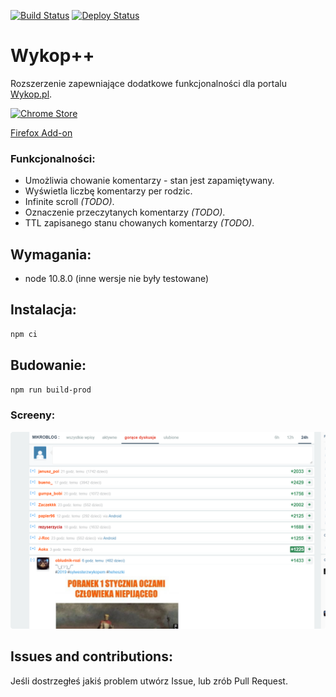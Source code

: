 [![Build Status](https://dev.azure.com/humberd/Wykop-plus-plus/_apis/build/status/Wykop-plus-plus-CI?branchName=master)](https://dev.azure.com/humberd/Wykop-plus-plus/_build/latest?definitionId=1?branchName=master)
[![Deploy Status](https://vsrm.dev.azure.com/humberd/_apis/public/Release/badge/c81245c5-8aba-4588-a566-a3d5dc3703c2/2/2)](https://vsrm.dev.azure.com/humberd/_apis/public/Release/badge/c81245c5-8aba-4588-a566-a3d5dc3703c2/2/2)

# Wykop++

Rozszerzenie zapewniające dodatkowe funkcjonalności dla portalu [Wykop.pl](Wykop.pl).

<a href="https://chrome.google.com/webstore/detail/wykop%20%20/fdoonokgdbeahghjlmlfbbdopggbacio">
    <img src="https://upload.wikimedia.org/wikipedia/commons/e/e2/Google_Chrome_icon_%282011%29.svg" alt="Chrome Store">
</a>

[Firefox Add-on](https://addons.mozilla.org/pl/firefox/addon/wykop-plus-plus/)

### Funkcjonalności:
 * Umożliwia chowanie komentarzy - stan jest zapamiętywany.
 * Wyświetla liczbę komentarzy per rodzic.
 * Infinite scroll _(TODO)_.
 * Oznaczenie przeczytanych komentarzy _(TODO)_.
 * TTL zapisanego stanu chowanych komentarzy _(TODO)_.

## Wymagania:

 * node 10.8.0 (inne wersje nie były testowane)

## Instalacja:

```sh
npm ci
```

## Budowanie:

```sh
npm run build-prod
```

### Screeny:

![](images/.README_images/image1.png)


## Issues and contributions:

Jeśli dostrzegłeś jakiś problem utwórz Issue, lub zrób Pull Request.
